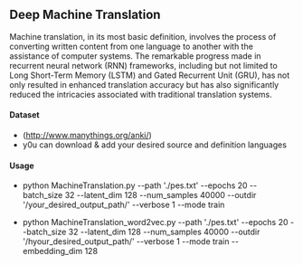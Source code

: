 ## Deep Machine Translation

Machine translation, in its most basic definition, involves the process of converting written content from one language to another with the assistance of computer systems. The remarkable progress made in recurrent neural network (RNN) frameworks, including but not limited to Long Short-Term Memory (LSTM) and Gated Recurrent Unit (GRU), has not only resulted in enhanced translation accuracy but has also significantly reduced the intricacies associated with traditional translation systems.

#### Dataset
- (http://www.manythings.org/anki/)
- y0u can download & add your desired source and definition languages



#### Usage

- python MachineTranslation.py --path './pes.txt' --epochs 20 --batch_size 32 --latent_dim 128 --num_samples 40000 --outdir '/your_desired_output_path/' --verbose 1 --mode train

- python MachineTranslation_word2vec.py --path './pes.txt' --epochs 20 --batch_size 32 --latent_dim 128 --num_samples 40000 --outdir '/hyour_desired_output_path/' --verbose 1 --mode train --embedding_dim 128














 






